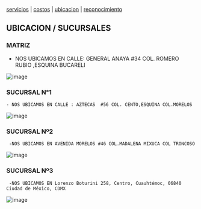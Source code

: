 [servicios](./servicios.md) | [costos](./costos.md) | [ubicacion](./ubicacion.md) | [reconocimiento](./reconocimiento)

   ## UBICACION / SUCURSALES 
    
   ### MATRIZ 
   
   - NOS UBICAMOS  EN CALLE: GENERAL ANAYA #34 COL. ROMERO RUBIO ,ESQUINA BUCARELI


  ![image](https://user-images.githubusercontent.com/100151866/157765994-db134449-d09a-46d1-98ab-93fcb7165a6e.png)

  
   ### SUCURSAL N°1 
   
    - NOS UBICAMOS EN CALLE : AZTECAS  #56 COL. CENTO,ESQUINA COL.MORELOS 
    
    
    
  ![image](https://user-images.githubusercontent.com/100151866/157766012-a1ba3c0b-5f6b-42ff-bdb7-ff1f0c46143f.png)

    
    
   ### SUCURSAL Nº2
    
     -NOS UBICAMOS EN AVENIDA MORELOS #46 COL.MADALENA MIXUCA COL TRONCOSO
     
     
  ![image](https://user-images.githubusercontent.com/100151866/157765873-9e80ebd0-b863-4980-9a96-df574b824409.png)

   
   ### SUCURSAL Nº3
     
     -NOS UBICAMOS EN Lorenzo Boturini 258, Centro, Cuauhtémoc, 06840 Ciudad de México, CDMX
     
     
  ![image](https://user-images.githubusercontent.com/100151866/157765941-670bf953-c26e-48f0-bc0f-2362e64fc1e0.png)

    
    
    
